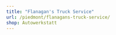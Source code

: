 ```yaml
---
title: "Flanagan's Truck Service"
url: /piedmont/flanagans-truck-service/
shop: Autowerkstatt
---
```

